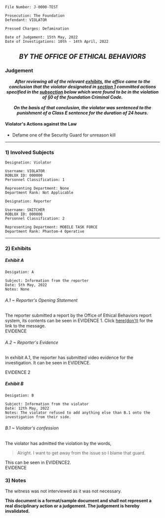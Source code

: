 ```
File Number: J-0000-TEST

Prosecution: The Foundation
Defendant: VIOLATOR

Pressed Charges: Defamination

Date of Judgement: 15th May, 2022
Date of Investigations: 10th - 14th April, 2022
```
## <p align="center"><i><b> BY THE OFFICE OF ETHICAL BEHAVIORS </i></b><p>

### Judgement
<p align="center"><i><b> After reviewing all of the relevant <a href="#2-exhibits">exhibits</a>, the office came to the conclusion that the violator designated in <a href="#1-involved-subjects">section 1</a> committed actions specified in the <a href="#violators-actions-against-the-law">subsection</a> below which were found to be in the violation of §0 of the foundation Criminal Code.<br><br>On the basis of that conclusion, the violator was sentenced to the punishment of a Class E sentence for the duration of 24 hours.</i></b><p>

#### Violator's Actions against the Law
- Defame one of the Security Guard for unreason kill

---

### 1) Involved Subjects
```
Designation: Violator

Username: VIOLATOR
ROBLOX ID: 000000
Personnel Classification: 1

Representing Department: None
Department Rank: Not Applicable
```
```
Designation: Reporter

Username: SNITCHER
ROBLOX ID: 000000
Personnel Classification: 2

Representing Department: MOBILE TASK FORCE
Department Rank: Phantom-4 Operative
```

---

### 2) Exhibits

##### Exhibit A
```
Desigation: A

Subject: Information from the reporter
Date: 5th May, 2022
Notes: None
```
###### A.1 ~ Reporter's Opening Statement
The reporter submitted a report by the Office of Ethical Behaviors report system, its contents can be seen in EVIDENCE 1. Click [here(don't)]() for the link to the message.<br>
EVIDENCE

###### A.2 ~ Reporter's Evidence
In exhibit A.1, the reporter has submitted video evidence for the investigation. It can be seen in EVIDENCE.

EVIDENCE 2

##### Exhibit B
```
Desigation: B

Subject: Information from the violator
Date: 12th May, 2022
Notes: The violator refused to add anything else than B.1 onto the investigation from their side.
```
###### B.1 ~ Violator's confession
The violator has admitted the violation by the words,
> Alright. I want to get away from the issue so I blame that guard.

This can be seen in EVIDENCE2.<br>
EVIDENCE

### 3) Notes
The witness was not interviewed as it was not necessary.

<b> This document is a format/sample document and shall not represent a real disciplinary action or a judgement. The judgement is hereby invalidated. </b>
